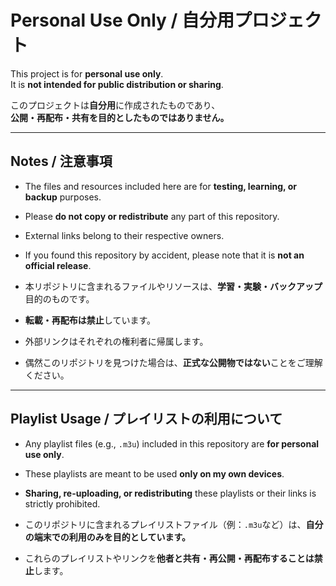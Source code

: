# Personal Use Only / 自分用プロジェクト

This project is for **personal use only**.  
It is **not intended for public distribution or sharing**.

このプロジェクトは**自分用**に作成されたものであり、  
**公開・再配布・共有を目的としたものではありません。**

---

## Notes / 注意事項

- The files and resources included here are for **testing, learning, or backup** purposes.  
- Please **do not copy or redistribute** any part of this repository.  
- External links belong to their respective owners.  
- If you found this repository by accident, please note that it is **not an official release**.

- 本リポジトリに含まれるファイルやリソースは、**学習・実験・バックアップ**目的のものです。  
- **転載・再配布は禁止**しています。  
- 外部リンクはそれぞれの権利者に帰属します。  
- 偶然このリポジトリを見つけた場合は、**正式な公開物ではない**ことをご理解ください。

---

## Playlist Usage / プレイリストの利用について

- Any playlist files (e.g., `.m3u`) included in this repository are **for personal use only**.  
- These playlists are meant to be used **only on my own devices**.  
- **Sharing, re-uploading, or redistributing** these playlists or their links is strictly prohibited.  

- このリポジトリに含まれるプレイリストファイル（例：`.m3u`など）は、**自分の端末での利用のみを目的としています。**  
- これらのプレイリストやリンクを**他者と共有・再公開・再配布することは禁止**します。  